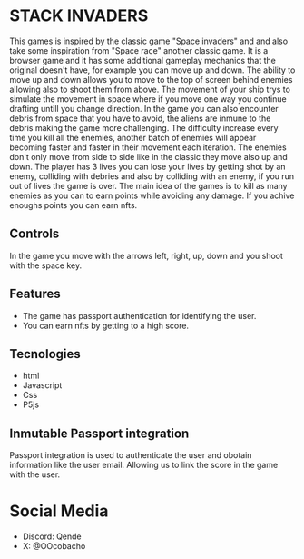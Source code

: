 # STACK INVADERS

This games is inspired by the classic game "Space invaders" and and also take some inspiration from "Space race" another classic game. It is a browser game and it has some additional gameplay mechanics that the original doesn't have, for example you can move up and down. The ability to move up and down allows you to move to the top of screen behind enemies allowing also to shoot them from above. The movement of your ship trys to simulate the movement in space where if you move one way you continue drafting untill you change direction. In the game you can also encounter debris from space that you have to avoid, the aliens are inmune to the debris making the game more challenging. The difficulty increase every time you kill all the enemies, another batch of enemies will appear becoming faster and faster in their movement each iteration. The enemies don't only move from side to side like in the classic they move also up and down. The player has 3 lives you can lose your lives by getting shot by an enemy, colliding with debries and also by colliding with an enemy, if you run out of lives the game is over. The main idea of the games is to kill as many enemies as you can to earn points while avoiding any damage. If you achive enoughs points you can earn nfts.

## Controls

In the game you move with the arrows left, right, up, down and you shoot with the space key.

## Features

- The game has passport authentication for identifying the user.
- You can earn nfts by getting to a high score.

## Tecnologies

- html
- Javascript
- Css
- P5js

## Inmutable Passport integration

Passport integration is used to authenticate the user and obotain information like the user email. Allowing us to link the score in the game with the user.

# Social Media

- Discord: Qende
- X: @OOcobacho



